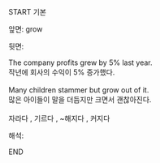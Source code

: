 START
기본

앞면:
grow


뒷면:
<div>The company profits grew by 5% last year. </div><div>작년에 회사의 수익이 5% 증가했다.</div><div><br></div><div><div>Many children stammer but grow out of it. </div><div><div>많은 아이들이 말을 더듬지만 크면서 괜찮아진다.</div></div></div><div><br></div><div>자라다 , 기르다 , ~해지다 , 커지다</div>


해석:
<!--ID: 1746614454010-->
END